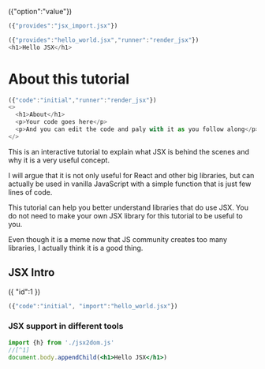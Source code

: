 ({"option":"value"})
```typescript
({"provides":"jsx_import.jsx"})
```
```typescript
({"provides":"hello_world.jsx","runner":"render_jsx"})
<h1>Hello JSX</h1>
```


# About this tutorial
```typescript
({"code":"initial","runner":"render_jsx"})
<>
  <h1>About</h1>
  <p>Your code goes here</p>
  <p>And you can edit the code and paly with it as you follow along</p>
</>
```

This is an interactive tutorial to explain what JSX is behind the scenes and why it is a very useful concept. 

I will argue that it is not only useful for React and other big libraries, but can actually be used in vanilla JavaScript with a simple function that is just few lines of code.

This tutorial can help you better understand libraries that do use JSX. You do not need to make your own JSX library for this tutorial to be useful to you.

Even though it is a meme now that JS community creates too many libraries, I actually think it is a good thing.

## JSX Intro

({
  "id":1
})

```typescript
({"code":"initial", "import":"hello_world.jsx"})
```


### JSX support in different tools

```jsx
import {h} from './jsx2dom.js'
//[^1]
document.body.appendChild(<h1>Hello JSX</h1>)
```

[^1]: comment


